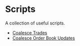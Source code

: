 # Scripts

A collection of useful scripts.

- [Coalesce Trades](https://github.com/amberdata/scripts/tree/main/marketdata/spot-trade/coalesce-daily)
- [Coalesce Order Book Updates](https://github.com/amberdata/scripts/tree/main/marketdata/spot-order-book-update)
